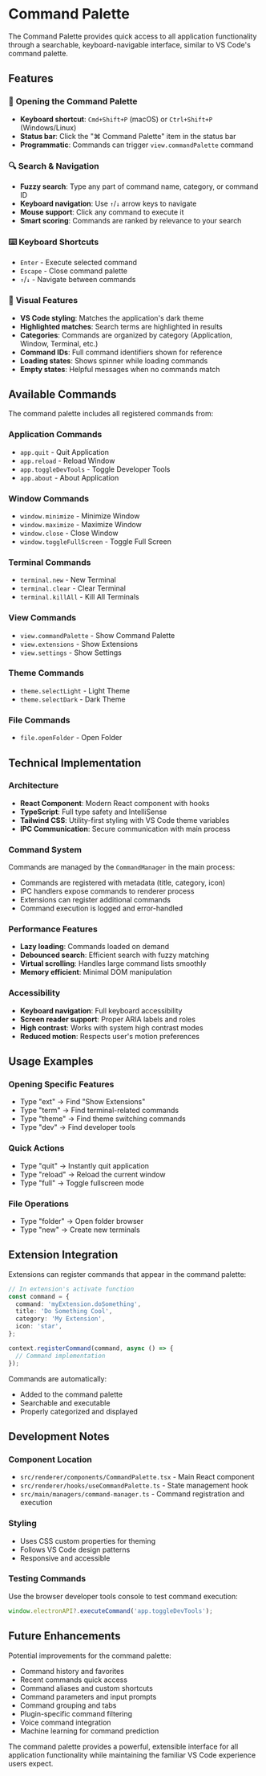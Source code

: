 # Command Palette

The Command Palette provides quick access to all application functionality through a searchable, keyboard-navigable interface, similar to VS Code's command palette.

## Features

### 🚀 **Opening the Command Palette**

- **Keyboard shortcut**: `Cmd+Shift+P` (macOS) or `Ctrl+Shift+P` (Windows/Linux)
- **Status bar**: Click the "⌘ Command Palette" item in the status bar
- **Programmatic**: Commands can trigger `view.commandPalette` command

### 🔍 **Search & Navigation**

- **Fuzzy search**: Type any part of command name, category, or command ID
- **Keyboard navigation**: Use `↑`/`↓` arrow keys to navigate
- **Mouse support**: Click any command to execute it
- **Smart scoring**: Commands are ranked by relevance to your search

### ⌨️ **Keyboard Shortcuts**

- `Enter` - Execute selected command
- `Escape` - Close command palette
- `↑`/`↓` - Navigate between commands

### 🎨 **Visual Features**

- **VS Code styling**: Matches the application's dark theme
- **Highlighted matches**: Search terms are highlighted in results
- **Categories**: Commands are organized by category (Application, Window, Terminal, etc.)
- **Command IDs**: Full command identifiers shown for reference
- **Loading states**: Shows spinner while loading commands
- **Empty states**: Helpful messages when no commands match

## Available Commands

The command palette includes all registered commands from:

### **Application Commands**

- `app.quit` - Quit Application
- `app.reload` - Reload Window
- `app.toggleDevTools` - Toggle Developer Tools
- `app.about` - About Application

### **Window Commands**

- `window.minimize` - Minimize Window
- `window.maximize` - Maximize Window
- `window.close` - Close Window
- `window.toggleFullScreen` - Toggle Full Screen

### **Terminal Commands**

- `terminal.new` - New Terminal
- `terminal.clear` - Clear Terminal
- `terminal.killAll` - Kill All Terminals

### **View Commands**

- `view.commandPalette` - Show Command Palette
- `view.extensions` - Show Extensions
- `view.settings` - Show Settings

### **Theme Commands**

- `theme.selectLight` - Light Theme
- `theme.selectDark` - Dark Theme

### **File Commands**

- `file.openFolder` - Open Folder

## Technical Implementation

### **Architecture**

- **React Component**: Modern React component with hooks
- **TypeScript**: Full type safety and IntelliSense
- **Tailwind CSS**: Utility-first styling with VS Code theme variables
- **IPC Communication**: Secure communication with main process

### **Command System**

Commands are managed by the `CommandManager` in the main process:

- Commands are registered with metadata (title, category, icon)
- IPC handlers expose commands to renderer process
- Extensions can register additional commands
- Command execution is logged and error-handled

### **Performance Features**

- **Lazy loading**: Commands loaded on demand
- **Debounced search**: Efficient search with fuzzy matching
- **Virtual scrolling**: Handles large command lists smoothly
- **Memory efficient**: Minimal DOM manipulation

### **Accessibility**

- **Keyboard navigation**: Full keyboard accessibility
- **Screen reader support**: Proper ARIA labels and roles
- **High contrast**: Works with system high contrast modes
- **Reduced motion**: Respects user's motion preferences

## Usage Examples

### Opening Specific Features

- Type "ext" → Find "Show Extensions"
- Type "term" → Find terminal-related commands
- Type "theme" → Find theme switching commands
- Type "dev" → Find developer tools

### Quick Actions

- Type "quit" → Instantly quit application
- Type "reload" → Reload the current window
- Type "full" → Toggle fullscreen mode

### File Operations

- Type "folder" → Open folder browser
- Type "new" → Create new terminals

## Extension Integration

Extensions can register commands that appear in the command palette:

```typescript
// In extension's activate function
const command = {
  command: 'myExtension.doSomething',
  title: 'Do Something Cool',
  category: 'My Extension',
  icon: 'star',
};

context.registerCommand(command, async () => {
  // Command implementation
});
```

Commands are automatically:

- Added to the command palette
- Searchable and executable
- Properly categorized and displayed

## Development Notes

### **Component Location**

- `src/renderer/components/CommandPalette.tsx` - Main React component
- `src/renderer/hooks/useCommandPalette.ts` - State management hook
- `src/main/managers/command-manager.ts` - Command registration and execution

### **Styling**

- Uses CSS custom properties for theming
- Follows VS Code design patterns
- Responsive and accessible

### **Testing Commands**

Use the browser developer tools console to test command execution:

```javascript
window.electronAPI?.executeCommand('app.toggleDevTools');
```

## Future Enhancements

Potential improvements for the command palette:

- Command history and favorites
- Recent commands quick access
- Command aliases and custom shortcuts
- Command parameters and input prompts
- Command grouping and tabs
- Plugin-specific command filtering
- Voice command integration
- Machine learning for command prediction

The command palette provides a powerful, extensible interface for all application functionality while maintaining the familiar VS Code experience users expect.
